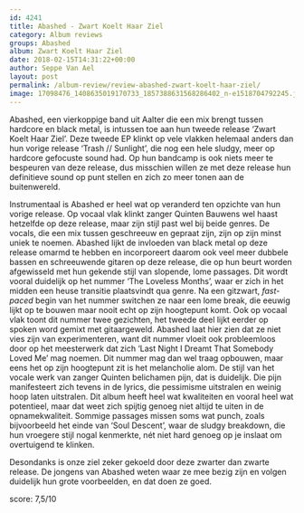 ```yaml
---
id: 4241
title: Abashed - Zwart Koelt Haar Ziel
category: Album reviews
groups: Abashed
album: Zwart Koelt Haar Ziel
date: 2018-02-15T14:31:22+00:00
author: Seppe Van Ael
layout: post
permalink: /album-review/review-abashed-zwart-koelt-haar-ziel/
image: 17098476_1408635019170733_1857388631568286402_n-e1518704792245.jpg
---
```

Abashed, een vierkoppige band uit Aalter die een mix brengt tussen hardcore en black metal, is intussen toe aan hun tweede release ‘Zwart Koelt Haar Ziel’. Deze tweede EP klinkt op vele vlakken helemaal anders dan hun vorige release ‘Trash // Sunlight’, die nog een hele sludgy, meer op hardcore gefocuste sound had. Op hun bandcamp is ook niets meer te bespeuren van deze release, dus misschien willen ze met deze release hun definitieve sound op punt stellen en zich zo meer tonen aan de buitenwereld.

Instrumentaal is Abashed er heel wat op veranderd ten opzichte van hun vorige release. Op vocaal vlak klinkt zanger Quinten Bauwens wel haast hetzelfde op deze release, maar zijn stijl past wel bij beide genres. De vocals, die een mix tussen geschreeuw en gepraat zijn, zijn op zijn minst uniek te noemen. Abashed lijkt de invloeden van black metal op deze release omarmd te hebben en incorporeert daarom ook veel meer dubbele bassen en schreeuwende gitaren op deze release, die op hun beurt worden afgewisseld met hun gekende stijl van slopende, lome passages. Dit wordt vooral duidelijk op het nummer ‘The Loveless Months’, waar er zich in het midden een heuse transitie plaatsvindt qua genre. Na een gitzwart, _fast-paced_ begin van het nummer switchen ze naar een lome break, die eeuwig lijkt op te bouwen maar nooit echt op zijn hoogtepunt komt. Ook op vocaal vlak toont dit nummer twee gezichten, het tweede deel lijkt eerder op spoken word gemixt met gitaargeweld. Abashed laat hier zien dat ze niet vies zijn van experimenteren, want dit nummer vloeit ook probleemloos door op het meesterwerk dat zich ‘Last Night I Dreamt That Somebody Loved Me’ mag noemen. Dit nummer mag dan wel traag opbouwen, maar eens het op zijn hoogtepunt zit is het melancholie alom. De stijl van het vocale werk van zanger Quinten belichamen pijn, dat is duidelijk. Die pijn manifesteert zich tevens in de lyrics, die pessimisme uitstralen en weinig hoop laten uitstralen. Dit album heeft heel wat kwaliteiten en vooral heel wat potentieel, maar dat weet zich spijtig genoeg niet altijd te uiten in de opnamekwaliteit. Sommige passages missen soms wat punch, zoals bijvoorbeeld het einde van ‘Soul Descent’, waar de sludgy breakdown, die hun vroegere stijl nogal kenmerkte, nét niet hard genoeg op je inslaat om overtuigend te klinken.

Desondanks is onze ziel zeker gekoeld door deze zwarter dan zwarte release. De jongens van Abashed weten waar ze mee bezig zijn en volgen duidelijk hun grote voorbeelden, en dat doen ze goed.

score: 7,5/10

